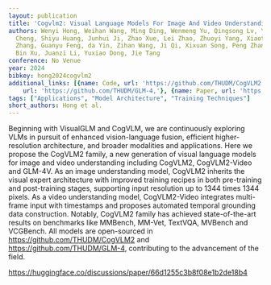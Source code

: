 ```yaml
---
layout: publication
title: 'Cogvlm2: Visual Language Models For Image And Video Understanding'
authors: Wenyi Hong, Weihan Wang, Ming Ding, Wenmeng Yu, Qingsong Lv, Yan Wang, Yean
  Cheng, Shiyu Huang, Junhui Ji, Zhao Xue, Lei Zhao, Zhuoyi Yang, Xiaotao Gu, Xiaohan
  Zhang, Guanyu Feng, da Yin, Zihan Wang, Ji Qi, Xixuan Song, Peng Zhang, Debing Liu,
  Bin Xu, Juanzi Li, Yuxiao Dong, Jie Tang
conference: No Venue
year: 2024
bibkey: hong2024cogvlm2
additional_links: [{name: Code, url: 'https://github.com/THUDM/CogVLM2'}, {name: Code,
    url: 'https://github.com/THUDM/GLM-4,'}, {name: Paper, url: 'https://arxiv.org/abs/hf2408.16500'}]
tags: ["Applications", "Model Architecture", "Training Techniques"]
short_authors: Hong et al.
---
```

Beginning with VisualGLM and CogVLM, we are continuously exploring VLMs in pursuit of enhanced vision-language fusion, efficient higher-resolution architecture, and broader modalities and applications. Here we propose the CogVLM2 family, a new generation of visual language models for image and video understanding including CogVLM2, CogVLM2-Video and GLM-4V. As an image understanding model, CogVLM2 inherits the visual expert architecture with improved training recipes in both pre-training and post-training stages, supporting input resolution up to 1344 times 1344 pixels. As a video understanding model, CogVLM2-Video integrates multi-frame input with timestamps and proposes automated temporal grounding data construction. Notably, CogVLM2 family has achieved state-of-the-art results on benchmarks like MMBench, MM-Vet, TextVQA, MVBench and VCGBench. All models are open-sourced in https://github.com/THUDM/CogVLM2 and https://github.com/THUDM/GLM-4, contributing to the advancement of the field.

https://huggingface.co/discussions/paper/66d1255c3b8f08e1b2de18b4